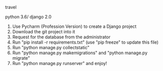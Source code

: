 travel

python 3.6/ django 2.0
1. Use Pycharm (Profession Version) to create a Django project
2. Download the git project into it
3. Request for the database from the administrator
4. Run "pip install -r requirements.txt" (use "pip freeze" to update this file)
5. Run "python manage.py collectstatic"
6. Run "python manage.py makemigrations" and "python manage.py migrate"
7. Run "python manage.py runserver" and enjoy!